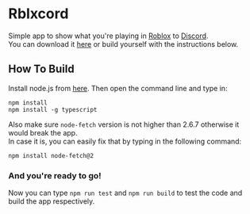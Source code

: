 # Rblxcord
Simple app to show what you're playing in [Roblox](https://roblox.com/) to [Discord](https://discord.com/).  
You can download it [here](https://github.com/Ralsin/rblxcord/releases/latest) or build yourself with the instructions below.
## How To Build
Install node.js from [here](https://nodejs.org/en/). Then open the command line and type in:
```
npm install
npm install -g typescript
```
Also make sure `node-fetch` version is not higher than 2.6.7 otherwise it would break the app.  
In case it is, you can easily fix that by typing in the following command:
```
npm install node-fetch@2
```
### And you're ready to go!
Now you can type `npm run test` and `npm run build` to test the code and build the app respectively.